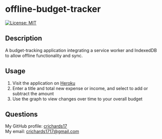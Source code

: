 # offline-budget-tracker
  [![License: MIT](https://img.shields.io/badge/License-MIT-yellow.svg)](https://opensource.org/licenses/MIT)  

## Description  
  A budget-tracking application integrating a service worker and IndexedDB to allow offline functionality and sync. 

## Usage  
<ol>
<li>Visit the application on <a href="https://offline-budget-tracker-cr.herokuapp.com//">Heroku</a></li>
<li>Enter a title and total new expense or income, and select to add or subtract the amount</li>
<li>Use the graph to view changes over time to your overall budget</li>
</ol>

## Questions  
My GitHub profile: [crichards17](https://github/crichards17)  
My email: [crichards1717@gmail.com](crichards1717@gmail.com)  